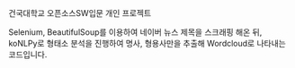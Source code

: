 건국대학교 오픈소스SW입문 개인 프로젝트

Selenium, BeautifulSoup를 이용하여 네이버 뉴스 제목을 스크래핑 해온 뒤, koNLPy로 형태소 분석을 진행하여 명사, 형용사만을 추출해 Wordcloud로 나타내는 코드입니다.